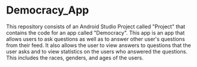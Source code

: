 # Democracy_App
This repository consists of an Android Studio Project called "Project" that 
contains the code for an app called "Democracy". This app is an app that
allows users to ask questions as well as to answer other user's questions from
their feed. It also allows the user to view answers to questions that the user 
asks and to view statistics on the users who answered the questions. This includes the races, genders, and ages of the users.

